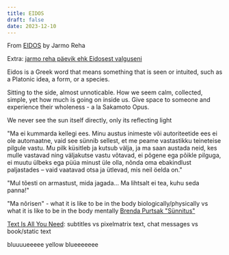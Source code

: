 ```yaml
---
title: EIDOS
draft: false
date: 2023-12-10
---
```


From [EIDOS](https://www.ekspeditsioon.com/lavastused/eidos) by Jarmo Reha

Extra: [jarmo reha päevik ehk Eidosest valguseni](https://va.ee/jarmo-reha-paevik-ehk-eidosest-valguseni/)

Eidos is a Greek word that means something that is seen or intuited, such as a Platonic idea, a form, or a species.

Sitting to the side, almost unnoticable. How we seem calm, collected, simple, yet how much is going on inside us. Give space to someone and experience their wholeness - a la Sakamoto Opus.

We never see the sun itself directly, only its reflecting light

"Ma ei kummarda kellegi ees. Minu austus inimeste või autoriteetide ees ei ole automaatne, vaid see sünnib sellest, et me peame vastastikku teineteise pilgule vastu. Mu pilk küsitleb ja kutsub välja, ja ma saan austada neid, kes mulle vastavad ning väljakutse vastu võtavad, ei põgene ega põikle pilguga, ei muutu ülbeks ega püüa minust üle olla, nõnda oma ebakindlust paljastades – vaid vaatavad otsa ja ütlevad, mis neil öelda on."

"Mul tõesti on armastust, mida jagada… Ma lihtsalt ei tea, kuhu seda panna!"

"Ma nõrisen" - what it is like to be in the body biologically/physically vs what it is like to be in the body mentally [Brenda Purtsak "Sünnitus"](https://brendapurtsak.myportfolio.com/)

[Text Is All You Need](https://studio.ribbonfarm.com/p/text-is-all-you-need): subtitles vs pixelmatrix text, chat messages vs book/static text

bluuuueeeee yellow blueeeeeee